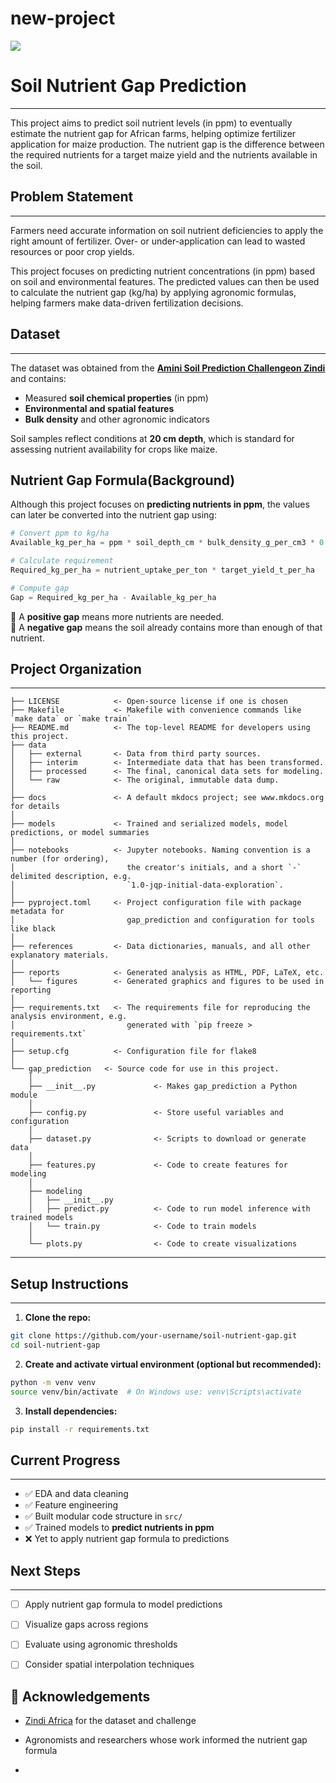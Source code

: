 # new-project

<a target="_blank" href="https://cookiecutter-data-science.drivendata.org/">
    <img src="https://img.shields.io/badge/CCDS-Project%20template-328F97?logo=cookiecutter" />
</a>

# Soil Nutrient Gap Prediction
---

This project aims to predict soil nutrient levels (in ppm) to eventually estimate the nutrient gap for African farms, helping optimize fertilizer application for maize production. The nutrient gap is the difference between the required nutrients for a target maize yield and the nutrients available in the soil.

## Problem Statement
---
Farmers need accurate information on soil nutrient deficiencies to apply the right amount of fertilizer. Over- or under-application can lead to wasted resources or poor crop yields.

This project focuses on predicting nutrient concentrations (in ppm) based on soil and environmental features. The predicted values can then be used to calculate the nutrient gap (kg/ha) by applying agronomic formulas, helping farmers make data-driven fertilization decisions.


## Dataset
---
The dataset was obtained from the **[Amini Soil Prediction Challengeon Zindi]([https://zindi.africa/](https://zindi.africa/competitions/amini-soil-prediction-challenge))** and contains:

- Measured **soil chemical properties** (in ppm)
- **Environmental and spatial features**
- **Bulk density** and other agronomic indicators

 Soil samples reflect conditions at **20 cm depth**, which is standard for assessing nutrient availability for crops like maize.


## Nutrient Gap Formula(Background)

Although this project focuses on **predicting nutrients in ppm**, the values can later be converted into the nutrient gap using:

```python
# Convert ppm to kg/ha
Available_kg_per_ha = ppm * soil_depth_cm * bulk_density_g_per_cm3 * 0.1

# Calculate requirement
Required_kg_per_ha = nutrient_uptake_per_ton * target_yield_t_per_ha

# Compute gap
Gap = Required_kg_per_ha - Available_kg_per_ha
```

🔸 A **positive gap** means more nutrients are needed.  
🔸 A **negative gap** means the soil already contains more than enough of that nutrient.



## Project Organization
---

```
├── LICENSE            <- Open-source license if one is chosen
├── Makefile           <- Makefile with convenience commands like `make data` or `make train`
├── README.md          <- The top-level README for developers using this project.
├── data
│   ├── external       <- Data from third party sources.
│   ├── interim        <- Intermediate data that has been transformed.
│   ├── processed      <- The final, canonical data sets for modeling.
│   └── raw            <- The original, immutable data dump.
│
├── docs               <- A default mkdocs project; see www.mkdocs.org for details
│
├── models             <- Trained and serialized models, model predictions, or model summaries
│
├── notebooks          <- Jupyter notebooks. Naming convention is a number (for ordering),
│                         the creator's initials, and a short `-` delimited description, e.g.
│                         `1.0-jqp-initial-data-exploration`.
│
├── pyproject.toml     <- Project configuration file with package metadata for 
│                         gap_prediction and configuration for tools like black
│
├── references         <- Data dictionaries, manuals, and all other explanatory materials.
│
├── reports            <- Generated analysis as HTML, PDF, LaTeX, etc.
│   └── figures        <- Generated graphics and figures to be used in reporting
│
├── requirements.txt   <- The requirements file for reproducing the analysis environment, e.g.
│                         generated with `pip freeze > requirements.txt`
│
├── setup.cfg          <- Configuration file for flake8
│
└── gap_prediction   <- Source code for use in this project.
    │
    ├── __init__.py             <- Makes gap_prediction a Python module
    │
    ├── config.py               <- Store useful variables and configuration
    │
    ├── dataset.py              <- Scripts to download or generate data
    │
    ├── features.py             <- Code to create features for modeling
    │
    ├── modeling                
    │   ├── __init__.py 
    │   ├── predict.py          <- Code to run model inference with trained models          
    │   └── train.py            <- Code to train models
    │
    └── plots.py                <- Code to create visualizations
```

--------



## Setup Instructions
---

1. **Clone the repo:**

```bash
git clone https://github.com/your-username/soil-nutrient-gap.git
cd soil-nutrient-gap
```

2. **Create and activate virtual environment (optional but recommended):**

```bash
python -m venv venv
source venv/bin/activate  # On Windows use: venv\Scripts\activate
```

3. **Install dependencies:**

```bash
pip install -r requirements.txt
```



##  Current Progress
---

- ✅ EDA and data cleaning
- ✅ Feature engineering
- ✅ Built modular code structure in `src/`
- ✅ Trained models to **predict nutrients in ppm**
- ❌ Yet to apply nutrient gap formula to predictions



##  Next Steps
---

- [ ] Apply nutrient gap formula to model predictions
- [ ] Visualize gaps across regions
- [ ] Evaluate using agronomic thresholds
- [ ] Consider spatial interpolation techniques



## 🤝 Acknowledgements

- [Zindi Africa](https://zindi.africa/) for the dataset and challenge
- Agronomists and researchers whose work informed the nutrient gap formula

-


